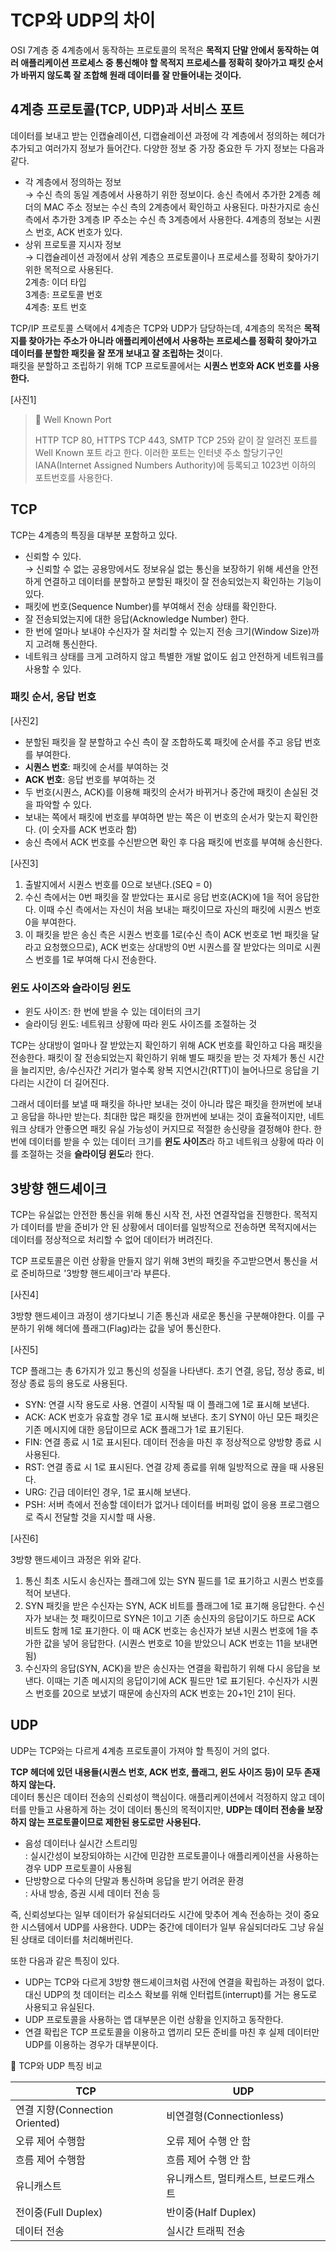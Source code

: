 # TCP와 UDP의 차이

OSI 7계층 중 4계층에서 동작하는 프로토콜의 목적은 **목적지 단말 안에서 동작하는 여러 애플리케이션 프로세스 중 통신해야 할 목적지 프로세스를 정확히 찾아가고 패킷 순서가 바뀌지 않도록 잘 조합해 원래 데이터를 잘 만들어내는 것이다.**

## 4계층 프로토콜(TCP, UDP)과 서비스 포트

데이터를 보내고 받는 인캡슐레이션, 디캡슐레이션 과정에 각 계층에서 정의하는 헤더가 추가되고 여러가지 정보가 들어간다. 다양한 정보 중 가장 중요한 두 가지 정보는 다음과 같다.

- 각 계층에서 정의하는 정보  
  → 수신 측의 동일 계층에서 사용하기 위한 정보이다. 송신 측에서 추가한 2계층 헤더의 MAC 주소 정보는 수신 측의 2계층에서 확인하고 사용된다. 마찬가지로 송신 측에서 추가한 3계층 IP 주소는 수신 측 3계층에서 사용한다. 4계층의 정보는 시퀀스 번호, ACK 번호가 있다.
- 상위 프로토콜 지시자 정보  
  → 디캡슐레이션 과정에서 상위 계층으 프로토콜이나 프로세스를 정확히 찾아가기 위한 목적으로 사용된다.  
  2계층: 이더 타입  
  3계층: 프로토콜 번호  
  4계층: 포트 번호

TCP/IP 프로토콜 스택에서 4계층은 TCP와 UDP가 담당하는데, 4계층의 목적은 **목적지를 찾아가는 주소가 아니라 애플리케이션에서 사용하는 프로세스를 정확히 찾아가고 데이터를 분할한 패킷을 잘 쪼개 보내고 잘 조립하는 것**이다.  
패킷을 분할하고 조립하기 위해 TCP 프로토콜에서는 **시퀀스 번호와 ACK 번호를 사용한다.**

[사진1]

> 📌 Well Known Port
>
> HTTP TCP 80, HTTPS TCP 443, SMTP TCP 25와 같이 잘 알려진 포트를 Well Known 포트 라고 한다. 이러한 포트는 인터넷 주소 할당기구인 IANA(Internet Assigned Numbers Authority)에 등록되고 1023번 이하의 포트번호를 사용한다.

## TCP

TCP는 4계층의 특징을 대부분 포함하고 있다.

- 신뢰할 수 있다.  
  → 신뢰할 수 없는 공용망에서도 정보유실 없는 통신을 보장하기 위해 세션을 안전하게 연결하고 데이터를 분할하고 분할된 패킷이 잘 전송되었는지 확인하는 기능이 있다.
- 패킷에 번호(Sequence Number)를 부여해서 전송 상태를 확인한다.
- 잘 전송되었는지에 대한 응답(Acknowledge Number) 한다.
- 한 번에 얼마나 보내야 수신자가 잘 처리할 수 있는지 전송 크기(Window Size)까지 고려해 통신한다.
- 네트워크 상태를 크게 고려하지 않고 특별한 개발 없이도 쉽고 안전하게 네트워크를 사용할 수 있다.

### 패킷 순서, 응답 번호

[사진2]

- 분할된 패킷을 잘 분할하고 수신 측이 잘 조합하도록 패킷에 순서를 주고 응답 번호를 부여한다.
- **시퀀스 번호**: 패킷에 순서를 부여하는 것
- **ACK 번호**: 응답 번호를 부여하는 것
- 두 번호(시퀀스, ACK)를 이용해 패킷의 순서가 바뀌거나 중간에 패킷이 손실된 것을 파악할 수 있다.
- 보내는 쪽에서 패킷에 번호를 부여하면 받는 쪽은 이 번호의 순서가 맞는지 확인한다. (이 숫자를 ACK 번호라 함)
- 송신 측에서 ACK 번호를 수신받으면 확인 후 다음 패킷에 번호를 부여해 송신한다.

[사진3]

1. 출발지에서 시퀀스 번호를 0으로 보낸다.(SEQ = 0)
2. 수신 측에서는 0번 패킷을 잘 받았다는 표시로 응답 번호(ACK)에 1을 적어 응답한다. 이때 수신 측에서는 자신이 처음 보내는 패킷이므로 자신의 패킷에 시퀀스 번호 0을 부여한다.
3. 이 패킷을 받은 송신 측은 시퀀스 번호를 1로(수신 측이 ACK 번호로 1번 패킷을 달라고 요청했으므로), ACK 번호는 상대방의 0번 시퀀스를 잘 받았다는 의미로 시퀀스 번호를 1로 부여해 다시 전송한다.

### 윈도 사이즈와 슬라이딩 윈도

- 윈도 사이즈: 한 번에 받을 수 있는 데이터의 크기
- 슬라이딩 윈도: 네트워크 상황에 따라 윈도 사이즈를 조절하는 것

TCP는 상대방이 얼마나 잘 받았는지 확인하기 위해 ACK 번호를 확인하고 다음 패킷을 전송한다. 패킷이 잘 전송되었는지 확인하기 위해 별도 패킷을 받는 것 자체가 통신 시간을 늘리지만, 송/수신자간 거리가 멀수록 왕복 지연시간(RTT)이 늘어나므로 응답을 기다리는 시간이 더 길어진다.

그래서 데이터를 보낼 때 패킷을 하나만 보내는 것이 아니라 많은 패킷을 한꺼번에 보내고 응답을 하나만 받는다. 최대한 많은 패킷을 한꺼번에 보내는 것이 효율적이지만, 네트워크 상태가 안좋으면 패킷 유실 가능성이 커지므로 적절한 송신량을 결정해야 한다. 한 번에 데이터를 받을 수 있는 데이터 크기를 **윈도 사이즈**라 하고 네트워크 상황에 따라 이를 조절하는 것을 **슬라이딩 윈도**라 한다.

## 3방향 핸드셰이크

TCP는 유실없는 안전한 통신을 위해 통신 시작 전, 사전 연결작업을 진행한다. 목적지가 데이터를 받을 준비가 안 된 상황에서 데이터를 일방적으로 전송하면 목적지에서는 데이터를 정상적으로 처리할 수 없어 데이터가 버려진다.

TCP 프로토콜은 이런 상황을 만들지 않기 위해 3번의 패킷을 주고받으면서 통신을 서로 준비하므로 '3방향 핸드셰이크'라 부른다.

[사진4]

3방향 핸드셰이크 과정이 생기다보니 기존 통신과 새로운 통신을 구분해야한다. 이를 구분하기 위해 헤더에 플래그(Flag)라는 값을 넣어 통신한다.

[사진5]

TCP 플래그는 총 6가지가 있고 통신의 성질을 나타낸다. 초기 연결, 응답, 정상 종료, 비정상 종료 등의 용도로 사용된다.

- SYN: 연결 시작 용도로 사용. 연결이 시작될 때 이 플래그에 1로 표시해 보낸다.
- ACK: ACK 번호가 유효할 경우 1로 표시해 보낸다. 초기 SYN이 아닌 모든 패킷은 기존 메시지에 대한 응답이므로 ACK 플래그가 1로 표기된다.
- FIN: 연결 종료 시 1로 표시된다. 데이터 전송을 마친 후 정상적으로 양방향 종료 시 사용된다.
- RST: 연결 종료 시 1로 표시된다. 연결 강제 종료를 위해 일방적으로 끊을 때 사용된다.
- URG: 긴급 데이터인 경우, 1로 표시해 보낸다.
- PSH: 서버 측에서 전송할 데이터가 없거나 데이터를 버퍼링 없이 응용 프로그램으로 즉시 전달할 것을 지시할 때 사용.

[사진6]

3방향 핸드셰이크 과정은 위와 같다.

1. 통신 최초 시도시 송신자는 플래그에 있는 SYN 필드를 1로 표기하고 시퀀스 번호를 적어 보낸다.
2. SYN 패킷을 받은 수신자는 SYN, ACK 비트를 플래그에 1로 표기해 응답한다. 수신자가 보내는 첫 패킷이므로 SYN은 1이고 기존 송신자의 응답이기도 하므로 ACK 비트도 함께 1로 표기한다. 이 때 ACK 번호는 송신자가 보낸 시퀀스 번호에 1을 추가한 값을 넣어 응답한다. (시퀀스 번호로 10을 받았으니 ACK 번호는 11을 보내면 됨)
3. 수신자의 응답(SYN, ACK)을 받은 송신자는 연결을 확립하기 위해 다시 응답을 보낸다. 이때는 기존 메시지의 응답이기에 ACK 필드만 1로 표기된다. 수신자가 시퀀스 번호를 20으로 보냈기 때문에 송신자의 ACK 번호는 20+1인 21이 된다.

## UDP

UDP는 TCP와는 다르게 4계층 프로토콜이 가져야 할 특징이 거의 없다.

**TCP 헤더에 있던 내용들(시퀀스 번호, ACK 번호, 플래그, 윈도 사이즈 등)이 모두 존재하지 않는다.**  
데이터 통신은 데이터 전송의 신뢰성이 핵심이다. 애플리케이션에서 걱정하지 않고 데이터를 만들고 사용하게 하는 것이 데이터 통신의 목적이지만, **UDP는 데이터 전송을 보장하지 않는 프로토콜이므로 제한된 용도로만 사용된다.**

- 음성 데이터나 실시간 스트리밍  
  : 실시간성이 보장되야하는 시간에 민감한 프로토콜이나 애플리케이션을 사용하는 경우 UDP 프로토콜이 사용됨
- 단방향으로 다수의 단말과 통신하며 응답을 받기 어려운 환경  
  : 사내 방송, 증권 시세 데이터 전송 등

즉, 신뢰성보다는 일부 데이터가 유실되더라도 시간에 맞추어 계속 전송하는 것이 중요한 시스템에서 UDP를 사용한다. UDP는 중간에 데이터가 일부 유실되더라도 그냥 유실된 상태로 데이터를 처리해버린다.

또한 다음과 같은 특징이 있다.

- UDP는 TCP와 다르게 3방향 핸드셰이크처럼 사전에 연결을 확립하는 과정이 없다. 대신 UDP의 첫 데이터는 리소스 확보를 위해 인터럽트(interrupt)를 거는 용도로 사용되고 유실된다.
- UDP 프로토콜을 사용하는 앱 대부분은 이런 상황을 인지하고 동작한다.
- 연결 확립은 TCP 프로토콜을 이용하고 앱끼리 모든 준비를 마친 후 실제 데이터만 UDP를 이용하는 경우가 대부분이다.

📌 TCP와 UDP 특징 비교

| TCP                            | UDP                                  |
| ------------------------------ | ------------------------------------ |
| 연결 지향(Connection Oriented) | 비연결형(Connectionless)             |
| 오류 제어 수행함               | 오류 제어 수행 안 함                 |
| 흐름 제어 수행함               | 흐름 제어 수행 안 함                 |
| 유니캐스트                     | 유니캐스트, 멀티캐스트, 브로드캐스트 |
| 전이중(Full Duplex)            | 반이중(Half Duplex)                  |
| 데이터 전송                    | 실시간 트래픽 전송                   |


